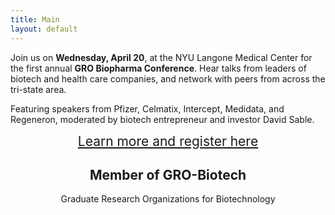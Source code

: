 ```yaml
---
title: Main
layout: default
---
```


   Join us on **Wednesday, April 20**, at the NYU Langone Medical Center for the first annual **GRO Biopharma Conference**. Hear talks from leaders of biotech and health care companies, and network with peers from across the tri-state area. 


   Featuring speakers from Pfizer, Celmatix, Intercept, Medidata, and Regeneron, moderated by biotech entrepreneur and investor David Sable.



<div style="text-align:center;font-size:1.5em;">
<a href="https://grobiopharmaconference.splashthat.com/"> Learn more and register here </a>
</div>

   <div class="row" style="text-align:center">
    <h2> Member of GRO-Biotech</h2>
     Graduate Research Organizations for Biotechnology
   </div>

